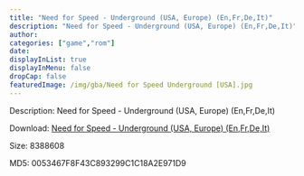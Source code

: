 ```yaml
---
title: "Need for Speed - Underground (USA, Europe) (En,Fr,De,It)"
description: "Need for Speed - Underground (USA, Europe) (En,Fr,De,It)"
author: 
categories: ["game","rom"]
date: 
displayInList: true
displayInMenu: false
dropCap: false
featuredImage: /img/gba/Need for Speed Underground [USA].jpg
---
```


Description: Need for Speed - Underground (USA, Europe) (En,Fr,De,It)

Download: <a style="text-decoration:underline;" href="https://mega.nz/#!6fB2gIAR!Orm1bV8R5ngNP-NX5zp7rzhqF9sAv7oANKX-CC1kueA" target = "_blank" rel = "nofollow" > Need for Speed - Underground (USA, Europe) (En,Fr,De,It)</a>

Size: 8388608

MD5: 0053467F8F43C893299C1C18A2E971D9

